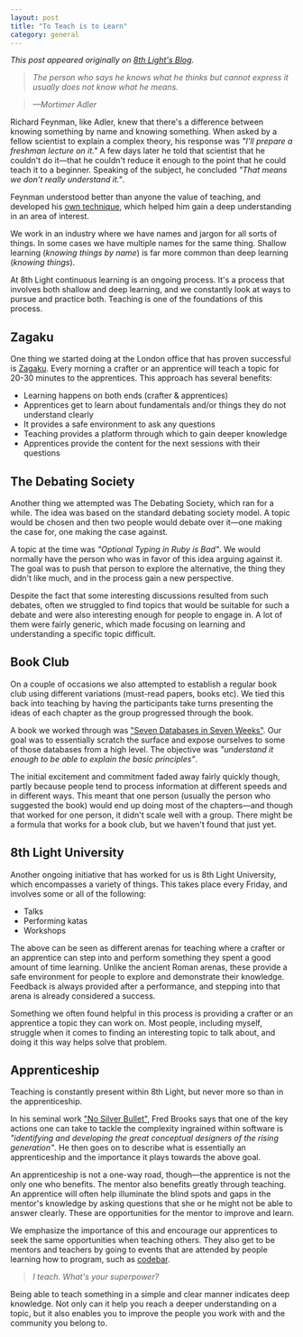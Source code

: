 ```yaml
---
layout: post
title: "To Teach is to Learn"
category: general
---
```


_This post appeared originally on [8th Light's Blog](https://8thlight.com/blog/makis-otman/2016/08/16/to-teach-is-to-learn.html)._

> _The person who says he knows what he thinks but cannot express it usually does not know what he means._

>_&mdash;Mortimer Adler_

Richard Feynman, like Adler, knew that there's a difference between
knowing something by name and knowing something. When asked by a fellow
scientist to explain a complex theory, his response was _"I'll prepare a
freshman lecture on it."_ A few days later he told that scientist that he
couldn't do it—that he couldn't reduce it enough to the point that he
could teach it to a beginner. Speaking of the subject, he concluded _"That
means we don't really understand it."_.

Feynman understood better than anyone the value of teaching, and developed
his
[own technique](https://www.farnamstreetblog.com/2012/04/learn-anything-faster-with-the-feynman-technique/),
which helped him gain a deep understanding in an area of interest.

We work in an industry where we have names and jargon for all sorts of
things. In some cases we have multiple names for the same
thing. Shallow learning (_knowing things by name_) is far more common than
deep learning (_knowing things_).

At 8th Light continuous learning is an ongoing process. It's a process that
involves both shallow and deep learning, and we constantly look at ways to
pursue and practice both. Teaching is one of the foundations of this process.

## Zagaku

One thing we started doing at the London office that has proven successful
is [Zagaku](http://www.japandict.com/座学). Every morning a
crafter or an apprentice will teach a topic for 20-30 minutes to the
apprentices. This approach has several benefits:

- Learning happens on both ends (crafter & apprentices)
- Apprentices get to learn about fundamentals and/or things they do not
  understand clearly
- It provides a safe environment to ask any questions
- Teaching provides a platform through which to gain deeper knowledge
- Apprentices provide the content for the next sessions with their questions

## The Debating Society

Another thing we attempted was The Debating Society, which ran for a
while. The idea was based on the standard debating society model. A topic
would be chosen and then two people would debate over it—one making the
case for, one making the case against.

A topic at the time was _"Optional Typing in Ruby is Bad"_. We would
normally have the person who was in favor of this idea arguing against it.
The goal was to push that person to explore the alternative, the
thing they didn't like much, and in the process gain a new perspective.

Despite the fact that some interesting discussions resulted from such
debates, often we struggled to find topics that would be suitable for such
a debate and were also interesting enough for people to engage in. A lot of
them were fairly generic, which made focusing on learning and understanding
a specific topic difficult.

## Book Club

On a couple of occasions we also attempted to establish a regular book club
using different variations (must-read papers, books etc). We tied
this back into teaching by having the participants take turns presenting
the ideas of each chapter as the group progressed through the book.

A book we worked through was
["Seven Databases in Seven Weeks"](https://pragprog.com/book/rwdata/seven-databases-in-seven-weeks). Our
goal was to essentially scratch the surface and expose ourselves
to some of those databases from a high level. The objective was _"understand
it enough to be able to explain the basic principles"_.

The initial excitement and commitment faded away fairly quickly
though, partly because people tend to process information at different
speeds and in different ways. This meant that one person (usually the
person who suggested the book) would end up doing most of the chapters—and
though that worked for one person, it didn't scale well with a group.
There might be a formula that works for a book club, but we haven't found
that just yet.

## 8th Light University

Another ongoing initiative that has worked for us is 8th Light University,
which encompasses a variety of things. This takes place every Friday, and
involves some or all of the following:

- Talks
- Performing katas
- Workshops

The above can be seen as different arenas for teaching where a crafter or an
apprentice can step into and perform something they spent a good
amount of time learning. Unlike the ancient Roman arenas, these provide a safe
environment for people to explore and demonstrate their knowledge. Feedback
is always provided after a performance, and stepping into that arena is
already considered a success.

Something we often found helpful in this process is providing a
crafter or an apprentice a topic they can work on. Most people,
including myself, struggle when it comes to finding an interesting
topic to talk about, and doing it this way helps solve that problem.

## Apprenticeship

Teaching is constantly present within 8th Light, but never more so than in
the apprenticeship.

In his seminal work ["No Silver Bullet"](http://worrydream.com/refs/Brooks-NoSilverBullet.pdf), Fred Brooks says that one of
the key actions one can take to tackle the complexity ingrained within
software is _"identifying and developing the great conceptual designers of
the rising generation"_. He then goes on to describe what is essentially an
apprenticeship and the importance it plays towards the above goal.

An apprenticeship is not a one-way road, though—the apprentice is not the
only one who benefits. The mentor also benefits greatly through teaching.
An apprentice will often help illuminate the blind spots and gaps in the
mentor's knowledge by asking questions that she or he might not be able to
answer clearly. These are opportunities for the mentor to improve and learn.

We emphasize the importance of this and encourage our apprentices to seek
the same opportunities when teaching others. They also get to be mentors
and teachers by going to events that are attended by people learning how
to program, such as [codebar](https://codebar.io).

> _I teach. What's your superpower?_

Being able to teach something in a simple and clear manner indicates
deep knowledge. Not only can it help you reach a deeper understanding on a
topic, but it also enables you to improve the people you work with and the
community you belong to.
